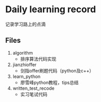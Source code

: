 Daily learning record
====
记录学习路上的点滴

Files
----
1. algorithm<br>
    * 排序算法代码实现
2. jianzhioffer<br>
    * 剑指offer刷题代码（python及c++）
3. learn_python<br>
    * 廖雪峰python教程，tips总结
4. written_test_recode<br>
    * 实习笔试代码
